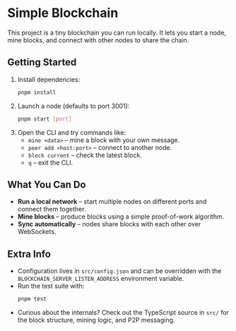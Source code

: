 # Simple Blockchain

This project is a tiny blockchain you can run locally. It lets you start a node, mine blocks, and connect with other nodes to share the chain.

## Getting Started

1. Install dependencies:
   ```bash
   pnpm install
   ```
2. Launch a node (defaults to port 3001):
   ```bash
   pnpm start [port]
   ```
3. Open the CLI and try commands like:
   - `mine <data>` – mine a block with your own message.
   - `peer add <host:port>` – connect to another node.
   - `block current` – check the latest block.
   - `q` – exit the CLI.

## What You Can Do

- **Run a local network** – start multiple nodes on different ports and connect them together.
- **Mine blocks** – produce blocks using a simple proof-of-work algorithm.
- **Sync automatically** – nodes share blocks with each other over WebSockets.

## Extra Info

- Configuration lives in `src/config.json` and can be overridden with the `BLOCKCHAIN_SERVER_LISTEN_ADDRESS` environment variable.
- Run the test suite with:
  ```bash
  pnpm test
  ```
- Curious about the internals? Check out the TypeScript source in `src/` for the block structure, mining logic, and P2P messaging.
